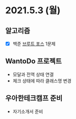 # 2021.5.3 (월)

## 알고리즘

- [x] 백준 [브루트 포스](https://www.acmicpc.net/step/22) 1문제

## WantoDo 프로젝트

- 모달과 전역 상태 연결
- 체크 상태에 따라 클래스명 변경

## 우아한테크캠프 준비

- 자기소개서 준비
